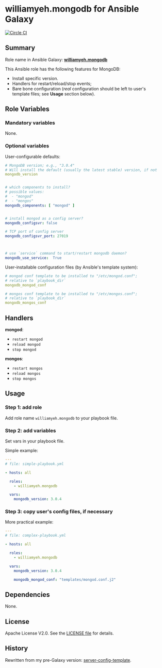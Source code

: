 
williamyeh.mongodb for Ansible Galaxy
============


[![Circle CI](https://circleci.com/gh/William-Yeh/ansible-mongodb.svg?style=shield)](https://circleci.com/gh/William-Yeh/ansible-mongodb)


## Summary

Role name in Ansible Galaxy: **[williamyeh.mongodb](https://galaxy.ansible.com/list#/roles/2245)**

This Ansible role has the following features for MongoDB:

 - Install specific version.
 - Handlers for restart/reload/stop events;
 - Bare bone configuration (*real* configuration should be left to user's template files; see **Usage** section below).




## Role Variables

### Mandatory variables

None.




### Optional variables

User-configurable defaults:

```yaml
# MongoDB version; e.g., "3.0.4"
# Will install the default (usually the latest stable) version, if not specified.
mongodb_version


# which components to install?
# possible values:
#  - "mongod"
#  - "mongos"
mongodb_components: [ "mongod" ]


# install mongod as a config server?
mongodb_configsvr: false

# TCP port of config server
mongodb_configsvr_port: 27019



# use `service` command to start/restart mongodb daemon?
mongodb_use_service:  True
```


User-installable configuration files (by Ansible's template system):

```yaml
# mongod conf template to be installed to "/etc/mongod.conf";
# relative to `playbook_dir`
mongodb_mongod_conf

# mongos conf template to be installed to "/etc/mongos.conf";
# relative to `playbook_dir`
mongodb_mongos_conf

```




## Handlers

**mongod**:

- `restart mongod`
- `reload mongod`
- `stop mongod`


**mongos**:

- `restart mongos`
- `reload mongos`
- `stop mongos`




## Usage


### Step 1: add role

Add role name `williamyeh.mongodb` to your playbook file.


### Step 2: add variables

Set vars in your playbook file.

Simple example:

```yaml
---
# file: simple-playbook.yml

- hosts: all

  roles:
    - williamyeh.mongodb

  vars:
    mongodb_version: 3.0.4
```


### Step 3: copy user's config files, if necessary


More practical example:

```yaml
---
# file: complex-playbook.yml

- hosts: all

  roles:
    - williamyeh.mongodb

  vars:
    mongodb_version: 3.0.4

    mongodb_mongod_conf: "templates/mongod.conf.j2"

```


## Dependencies

None.


## License

Apache License V2.0. See the [LICENSE file](LICENSE) for details.


## History

Rewritten from my pre-Galaxy version: [server-config-template](https://github.com/William-Yeh/server-config-template).
